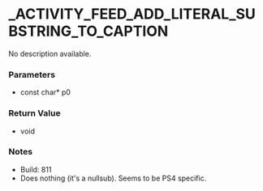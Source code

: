 # _ACTIVITY_FEED_ADD_LITERAL_SUBSTRING_TO_CAPTION

No description available.

### Parameters
* const char* p0

### Return Value
* void

### Notes
* Build: 811
* Does nothing (it's a nullsub). Seems to be PS4 specific.

